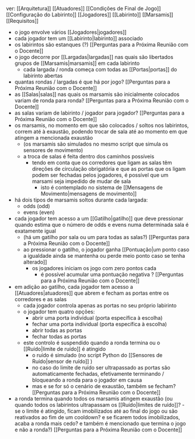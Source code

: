 ver: 
	[[Arquitetura]]
	[[Atuadores]]
	[[Condições de Final de Jogo]]
	[[Configuração do Labirinto]]
	[[Jogadores]]
	[[Labirinto]]
	[[Marsamis]]
	[[Requisitos]]

- o jogo envolve vários [[Jogadores|jogadores]]
- cada jogador tem um [[Labirinto|labirinto]] associado
- os labirintos são estanques (?) [[Perguntas para a Próxima Reunião com o Docente]]
- o jogo decorre por [[Largadas|largadas]] nas quais são libertados grupos de [[Marsamis|marsamis]] em cada labirinto
	- cada largada / ronda começa com todas as [[Portas|portas]] do labirinto abertas
- quantas rondas / largadas é que há por jogo? [[Perguntas para a Próxima Reunião com o Docente]]
- as [[Salas|salas]] nas quais os marsamis são inicialmente colocados variam de ronda para ronda? [[Perguntas para a Próxima Reunião com o Docente]]
- as salas variam de labirinto / jogador para jogador? [[Perguntas para a Próxima Reunião com o Docente]]
- os marsamis, no momento em que são colocados / soltos nos labirintos, correm até à exaustão, podendo trocar de sala até ao momento em que atingem a mencionada exaustão
	- (os marsamis são simulados no mesmo script que simula os sensores de movimento)
	- a troca de salas é feita dentro dos caminhos possíveis
		- tendo em conta que os corredores que ligam as salas têm direções de circulação obrigatória e que as portas que os ligam podem ser fechadas pelos jogadores, é possível que um marsami seja impedido de mudar de sala
			- isto é contemplado no sistema de [[Mensagens de Movimento|mensagens de movimento]]
- há dois tipos de marsamis soltos durante cada largada:
	- odds (odd)
	- evens (even) 
- cada jogador tem acesso a um [[Gatilho|gatilho]] que deve pressionar quando estima que o número de odds e evens numa determinada sala é exatamente igual
	- (há um gatilho por sala ou um para todas as salas?) [[Perguntas para a Próxima Reunião com o Docente]]
	- ao pressionar o gatilho, o jogador ganha [[Pontuação|um ponto caso a igualdade ainda se mantenha ou perde meio ponto caso se tenha alterado]]
		- os jogadores iniciam os jogo com zero pontos cada
			- é possível acumular uma pontuação negativa ? [[Perguntas para a Próxima Reunião com o Docente]]
- em adição ao gatilho, cada jogador tem acesso a [[Atuadores|atuadores]] que abrem e fecham as portas entre os corredores e as salas
	- cada jogador controla apenas as portas no seu próprio labirinto
	- o jogador tem quatro opções:
		- abrir uma porta individual (porta específica à escolha)
		- fechar uma porta individual (porta específica à escolha)
		- abrir todas as portas
		- fechar todas as portas
	- este controlo é suspendido quando a ronda termina ou o [[Ruído|limite de ruído]] é atingido
		- o ruído é simulado (no script Python do [[Sensores de Ruído|sensor de ruído]] )
		- no caso do limite de ruído ser ultrapassado as portas são automaticamente fechadas, efetivamente terminando / bloqueando a ronda para o jogador em causa
		- mas e se for só o cenário de exaustão, também se fecham? [[Perguntas para a Próxima Reunião com o Docente]]
- a ronda termina quando todos os marsamis atingem exaustão (ou quando todos os labirintos ultrapassam os [[Ruído|limites de ruído]]? - se o limite é atingido, ficam imobilizados até ao final do jogo ou são reativados ao fim de um cooldown? e se ficarem todos imobilizados, acaba a ronda mais cedo? e também é mencionado que termina o jogo e não a ronda?) [[Perguntas para a Próxima Reunião com o Docente]]